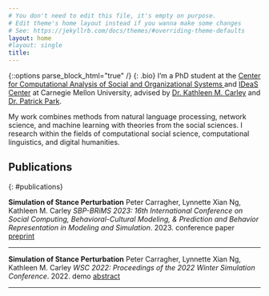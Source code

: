 ```yaml
---
# You don't need to edit this file, it's empty on purpose.
# Edit theme's home layout instead if you wanna make some changes
# See: https://jekyllrb.com/docs/themes/#overriding-theme-defaults
layout: home
#layout: single
title: 
---
```

{::options parse_block_html="true" /}
{: .bio}
I’m a PhD student at the <a href='http://www.casos.cs.cmu.edu/' target='_blank'> Center for Computational Analysis of Social and Organizational Systems </a> and <a href='https://www.cmu.edu/ideas-social-cybersecurity/' target='_blank'>IDeaS Center</a> at Carnegie Mellon University, advised by <a href='http://www.casos.cs.cmu.edu/bios/carley/carley.html' target='_blank'>Dr. Kathleen M. Carley</a> and <a href='https://patpark.org/' target='_blank'>Dr. Patrick Park</a>.

My work combines methods from natural language processing, network science, and machine learning with theories from the social sciences. I research within the fields of computational social science, computational linguistics, and digital humanities.

## Publications
{: #publications}

<div class="publications">

**Simulation of Stance Perturbation**
Peter Carragher, Lynnette Xian Ng, Kathleen M. Carley
*SBP-BRiMS 2023: 16th International Conference on Social Computing, Behavioral-Cultural Modeling, & Prediction and Behavior Representation in Modeling and Simulation*. 2023.
<span class="badge conference">conference paper</span> [preprint](https://arxiv.org/pdf/2307.08511.pdf)
<hr>

**Simulation of Stance Perturbation**
Peter Carragher, Lynnette Xian Ng, Kathleen M. Carley
*WSC 2022: Proceedings of the 2022 Winter Simulation Conference*. 2022.
<span class="badge demo">demo</span> [abstract](https://informs-sim.org/wsc22papers/265.pdf)
<hr>

</div>